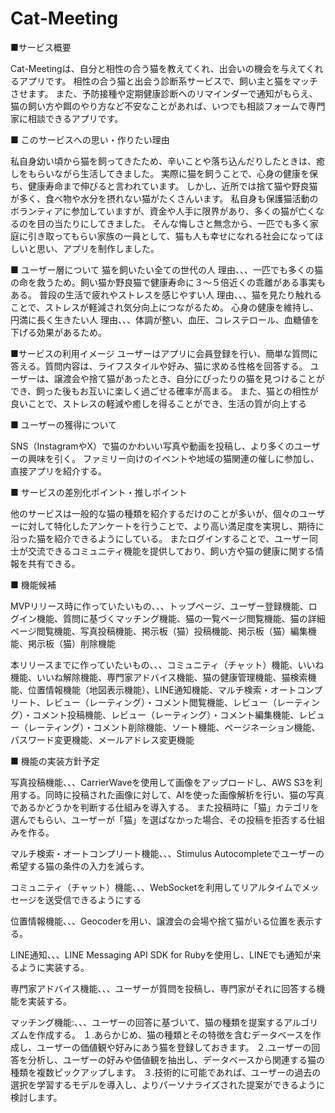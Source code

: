 # Cat-Meeting
■サービス概要

Cat-Meetingは、自分と相性の合う猫を教えてくれ、出会いの機会を与えてくれるアプリです。
相性の合う猫と出会う診断系サービスで、飼い主と猫をマッチさせます。
また、予防接種や定期健康診断へのリマインダーで通知がもらえ、猫の飼い方や餌のやり方など不安なことがあれば、いつでも相談フォームで専門家に相談できるアプリです。

■ このサービスへの思い・作りたい理由

私自身幼い頃から猫を飼ってきたため、辛いことや落ち込んだりしたときは、癒しをもらいながら生活してきました。
実際に猫を飼うことで、心身の健康を保ち、健康寿命まで伸びると言われています。
しかし、近所では捨て猫や野良猫が多く、食べ物や水分を摂れない猫がたくさんいます。
私自身も保護猫活動のボランティアに参加していますが、資金や人手に限界があり、多くの猫が亡くなるのを目の当たりにしてきました。
そんな悔しさと無念から、一匹でも多く家庭に引き取ってもらい家族の一員として、猫も人も幸せになれる社会になってほしいと思い、アプリを制作しました。

■ ユーザー層について
猫を飼いたい全ての世代の人
理由、、、一匹でも多くの猫の命を救うため。飼い猫か野良猫で健康寿命に３〜５倍近くの乖離がある事実もある。
普段の生活で疲れやストレスを感じやすい人
理由、、、猫を見たり触れることで、ストレスが軽減され気分向上につながるため。
心身の健康を維持し、円満に長く生きたい人
理由、、、体調が整い、血圧、コレステロール、血糖値を下げる効果があるため。


■サービスの利用イメージ
ユーザーはアプリに会員登録を行い、簡単な質問に答える。質問内容は、ライフスタイルや好み、猫に求める性格を回答する。
ユーザーは、譲渡会や捨て猫があったとき、自分にぴったりの猫を見つけることができ、飼った後もお互いに楽しく過ごせる確率が高まる。
また、猫との相性が良いことで、ストレスの軽減や癒しを得ることができ、生活の質が向上する

■ ユーザーの獲得について

SNS（InstagramやX）で猫のかわいい写真や動画を投稿し、より多くのユーザーの興味を引く。
ファミリー向けのイベントや地域の猫関連の催しに参加し、直接アプリを紹介する。

■ サービスの差別化ポイント・推しポイント

他のサービスは一般的な猫の種類を紹介するだけのことが多いが、個々のユーザーに対して特化したアンケートを行うことで、より高い満足度を実現し、期待に沿った猫を紹介できるようにしている。
またログインすることで、ユーザー同士が交流できるコミュニティ機能を提供しており、飼い方や猫の健康に関する情報を共有できる。

■ 機能候補

MVPリリース時に作っていたいもの、、、トップページ、ユーザー登録機能、ログイン機能、質問に基づくマッチング機能、猫の一覧ページ閲覧機能、猫の詳細ページ閲覧機能、写真投稿機能、掲示板（猫）投稿機能、掲示板（猫）編集機能、掲示板（猫）削除機能


本リリースまでに作っていたいもの、、、コミュニティ（チャット）機能、いいね機能、いいね解除機能、専門家アドバイス機能、猫の健康管理機能、猫検索機能、位置情報機能（地図表示機能）、LINE通知機能、マルチ検索・オートコンプリート、レビュー（レーティング）・コメント閲覧機能、レビュー（レーティング）・コメント投稿機能、レビュー（レーティング）・コメント編集機能、レビュー（レーティング）・コメント削除機能、ソート機能、ページネーション機能、パスワード変更機能、メールアドレス変更機能


■ 機能の実装方針予定

写真投稿機能、、、CarrierWaveを使用して画像をアップロードし、AWS S3を利用する。同時に投稿された画像に対して、AIを使った画像解析を行い、猫の写真であるかどうかを判断する仕組みを導入する。
また投稿時に「猫」カテゴリを選んでもらい、ユーザーが「猫」を選ばなかった場合、その投稿を拒否する仕組みを作る。

マルチ検索・オートコンプリート機能、、、Stimulus Autocompleteでユーザーの希望する猫の条件の入力を減らす。

コミュニティ（チャット）機能、、、WebSocketを利用してリアルタイムでメッセージを送受信できるようにする

位置情報機能、、、Geocoderを用い、譲渡会の会場や捨て猫がいる位置を表示する。

LINE通知、、、LINE Messaging API SDK for Rubyを使用し、LINEでも通知が来るように実装する。

専門家アドバイス機能、、、ユーザーが質問を投稿し、専門家がそれに回答する機能を実装する。

マッチング機能:、、、ユーザーの回答に基づいて、猫の種類を提案するアルゴリズムを作成する。
１.あらかじめ、猫の種類とその特徴を含むデータベースを作成し、ユーザーの価値観や好みにあう猫を登録しておきます。
２.ユーザーの回答を分析し、ユーザーの好みや価値観を抽出し、データベースから関連する猫の種類を複数ピックアップします。
３.技術的に可能であれば、ユーザーの過去の選択を学習するモデルを導入し、よりパーソナライズされた提案ができるように検討します。